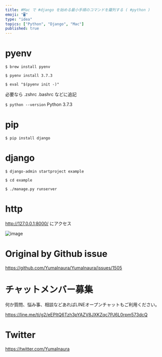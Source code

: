 ```yaml
---
title: #Mac で #django を始める最小手順のコマンドを羅列する ( #python )
emoji: "🖥"
type: "idea"
topics: ["Python", "Django", "Mac"]
published: true
---
```


# pyenv

`$ brew install pyenv`

`$ pyenv install 3.7.3`

`$ eval "$(pyenv init -)"`

必要なら .zshrc .bashrc などに追記

`$ python --version`
Python 3.7.3

# pip

`$ pip install django`

# django

`$ django-admin startproject example`

`$ cd example`

`$ ./manage.py runserver`

# http

http://127.0.0.1:8000/ にアクセス

![image](https://user-images.githubusercontent.com/13635059/56872405-a8ee3200-6a63-11e9-8083-35662b931222.png)


# Original by Github issue

https://github.com/YumaInaura/YumaInaura/issues/1505








<!-- Update From Qiita API -->

# チャットメンバー募集


何か質問、悩み事、相談などあればLINEオープンチャットもご利用ください。

https://line.me/ti/g2/eEPltQ6Tzh3pYAZV8JXKZqc7PJ6L0rpm573dcQ





# Twitter


https://twitter.com/YumaInaura


<!-- Update From Qiita API -->


